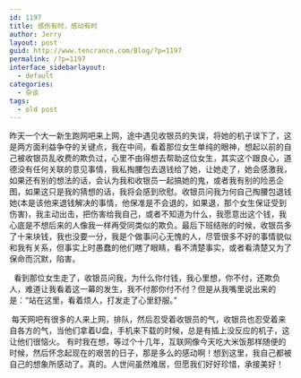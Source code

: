 ```yaml
---
id: 1197
title: 感伤有时，感动有时
author: Jerry
layout: post
guid: http://www.tencrance.com/Blog/?p=1197
permalink: /?p=1197
interface_sidebarlayout:
  - default
categories:
  - 杂谈
tags:
  - old post
---
```

昨天一个大一新生跑网吧来上网，途中遇见收银员的失误，将她的机子误下了，这是两方面利益争夺的关键点，我在中间，看着那位女生单纯的眼神，想起以前的自己被收银员乱收费的欺负过，心里不由得想去帮助这位女生，其实这个跟良心，道德没有任何关联的意见事情，我私掏腰包去退钱给了她，让她走了，她会感激我，如果还有别的想法的话，会认为我和收银员一起搞她的鬼，或者我有别的险恶企图，如果这只是我的猜想的话，我将会感到欣慰。收银员问我为何自己掏腰包退钱她(本是该他来退钱解决的事情，他保准是不会退的，如果退，那个女生保证受到伤害)，我主动出击，把伤害给我自己，或者不知道为什么，我愿意出这个钱，我心底是不想后来的人像我一样再受同类似的欺负。最后下班结账的时候，收银员多了十来块钱，我也没要一分，我是个做事问心无愧的人，尽管很多不好的事情貌似和我有关系，但事实上时愚蠢的他们瞎了眼睛，看不清楚事实，或者看清楚又为了保命而沉默，陷害。

<wbr /> <wbr /> <wbr /> 看到那位女生走了，收银员问我，为什么你付钱，我心里想，你不付，还欺负人，难道让我看着这一幕的发生，我不付那你付不付？但是从我嘴里说出来的是：“站在这里，看着烦人，打发走了心里舒服。”

<wbr /> <wbr /> 每天网吧有很多的人来上网，排队，然后忍受着收银员的气，收银员也忍受着来自各方的气，当他们拿着U盘，手机来下载的时候，总是有插上没反应的机子，这让他们很恼火。 有时我在想，等过个十几年，互联网像今天吃大米饭那样随便的时候，然后怀念起现在的艰苦的日子，那是多么的感动啊！想到这里，我自己都被自己的想象所感动了。真的。人世间虽然难居，但愿我们好好珍惜，承接美好！